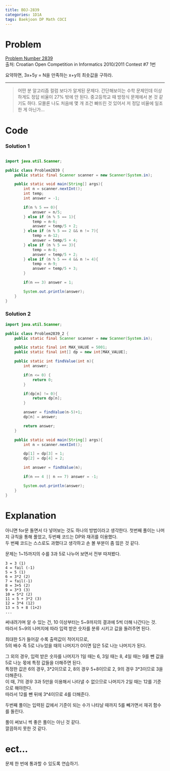 ```yaml
---
title: BOJ-2839
categories: 1D1A
tags: Baekjoon DP Math COCI 
---
```


# Problem
[Problem Number 2839](https://www.acmicpc.net/problem/2839)  
출처: Croatian Open Competition in Informatics 2010/2011 Contest #7 1번

요약하면,
3x+5y = N을 만족하는 x+y의 최솟값을 구하라.

* * *

> 어떤 분 알고리즘 컬럼 보다가 알게된 문제다. 간단해보이는 수학 문제인데 이상하게도 정답 비율이 27% 밖에 안 된다. 중고등학교 때 방정식 문제에서 본 것 같기도 하다. 모몰론 나도 처음에 몇 개 조건 빠뜨린 것 있어서 저 정답 비율에 일조한 게 아닌가...

# Code

### Solution 1
~~~java

import java.util.Scanner;

public class Problem2839 {
    public static final Scanner scanner = new Scanner(System.in);

    public static void main(String[] args){
        int n = scanner.nextInt();
        int temp;
        int answer = -1;

        if(n % 5 == 0){
            answer = n/5;
        } else if (n % 5 == 1){
            temp = n-6;
            answer = temp/5 + 2;
        } else if (n % 5 == 2 && n != 7){
            temp = n-12;
            answer = temp/5 + 4;
        } else if (n % 5 == 3){
            temp = n-8;
            answer = temp/5 + 2;
        } else if (n % 5 == 4 && n != 4){
            temp = n-9;
            answer = temp/5 + 3;
        }

        if(n == 3) answer = 1;

        System.out.println(answer);
    }
}
~~~

### Solution 2
~~~java
import java.util.Scanner;

public class Problem2839_2 {
    public static final Scanner scanner = new Scanner(System.in);

    public static final int MAX_VALUE = 5001;
    public static final int[] dp = new int[MAX_VALUE];

    public static int findValue(int n){
        int answer;

        if(n <= 0) {
            return 0;
        }

        if(dp[n] != 0){
            return dp[n];
        }

        answer = findValue(n-5)+1;
        dp[n] = answer;

        return answer;
    }

    public static void main(String[] args){
        int n = scanner.nextInt();

        dp[1] = dp[3] = 1;
        dp[2] = dp[4] = 2;

        int answer = findValue(n);

        if(n == 4 || n == 7) answer = -1;

        System.out.println(answer);
    }
}
~~~

# Explanation  
아니면 for문 돌면서 다 넣어보는 것도 하나의 방법이라고 생각한다.
첫번째 풀이는 나머지 규칙을 통해 풀었고, 두번째 코드는 DP와 재귀를 이용했다.  
두 번째 코드는 스스로도 과했다고 생각하고 손 볼 부분이 좀 많은 것 같다.  

문제는 1~15까지의 수를 3과 5로 나누어 보면서 전부 따져봤다.

```
3 = 3 (1)  
4 = fail (-1)  
5 = 5 (1)  
6 = 3*2 (2)  
7 = fail(-1)  
8 = 3+5 (2)  
9 = 3*3 (3)  
10 = 5*2 (2)  
11 = 5 + 3*2 (3)  
12 = 3*4 (12)  
13 = 5 + 8 (1+2)  
...  
```

써내려가며 알 수 있는 건, 10 이상부터는 5~9까지의 결과에 5씩 더해 나간다는 것.  
따라서 5~9의 나머지에 따라 입력 받은 숫자를 분류 시키고 값을 돌려주면 된다.  

최대한 5가 들어갈 수록 출력값이 적어지므로,  
5의 배수 즉 5로 나누었을 때의 나머지가 0이면 답은 5로 나눈 나머지가 된다.  

그 외의 경우, 입력 받은 숫자를 나머지가 1일 때는 6, 3일 때는 8, 4일 때는 9를 뺀 값을 5로 나눈 몫에 특정 값들을 더해주면 된다.  
특정한 값은 6의 경우, 3\*2이므로 2, 8의 경우 5+8이므로 2, 9의 경우 3\*3이므로 3을 더해준다.  
이 때, 7의 경우 3과 5만을 이용해서 나타낼 수 없으므로 나머지가 2일 때는 12를 기준으로 해야한다.  
따라서 12를 뺀 뒤에 3\*4이므로 4를 더해준다.

두번째 풀이는 입력된 값에서 기준이 되는 수가 나타날 때까지 5를 빼가면서 재귀 함수를 돌린다.

풀이 써보니 썩 좋은 풀이는 아닌 것 같다.  
깔끔하지 못한 것 같다.

# ect...
문제 한 번에 통과할 수 있도록 연습하기. 




